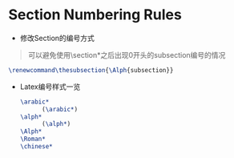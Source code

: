 # Section Numbering Rules

- 修改Section的编号方式

> 可以避免使用\section*之后出现0开头的subsection编号的情况

```Latex
\renewcommand\thesubsection{\Alph{subsection}}
```
- Latex编号样式一览

  ```Latex
  \arabic*
  		(\arabic*)
  \alph*
  		(\alph*)
  \Alph*
  \Roman*
  \chinese*
  ```

  
